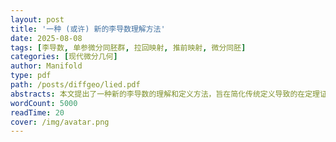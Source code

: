 ```yaml
---
layout: post
title: '一种 (或许) 新的李导数理解方法'
date: 2025-08-08
tags: [李导数, 单参微分同胚群, 拉回映射, 推前映射, 微分同胚]
categories: [现代微分几何]
author: Manifold
type: pdf
path: /posts/diffgeo/lied.pdf
abstracts: 本文提出了一种新的李导数的理解和定义方法，旨在简化传统定义导致的在定理证明中的复杂拉回和推前映射操作。通过引入单参微分同胚群的概念，我们首先尝试定义流形上的导数，但发现初步尝试存在张量性质的问题。随后，我们详细讨论了微分同胚流形间与单参微分同胚群相关的拉回和推前映射的定义，并基于这些映射严格定义了李导数。我们证明了李导数在标量场上的作用等价于切矢，并推导出李导数在适配坐标系中的分量表达式。本文的新方法使李导数的定义和相关定理更加直观和易于理解。尽管作者对微分几何的理解尚浅，但本文仍希望为读者提供一种新的视角来认识李导数。
wordCount: 5000
readTime: 20
cover: /img/avatar.png
---
```

